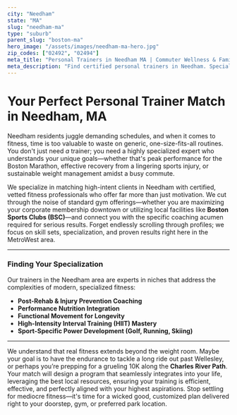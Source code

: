```yaml
---
city: "Needham"
state: "MA"
slug: "needham-ma"
type: "suburb"
parent_slug: "boston-ma"
hero_image: "/assets/images/needham-ma-hero.jpg"
zip_codes: ["02492", "02494"]
meta_title: "Personal Trainers in Needham MA | Commuter Wellness & Family Fitness"
meta_description: "Find certified personal trainers in Needham. Specialized training programs for commuters, stress management, and local fitness centers."
---
```

# Your Perfect Personal Trainer Match in Needham, MA

Needham residents juggle demanding schedules, and when it comes to fitness, time is too valuable to waste on generic, one-size-fits-all routines. You don't just need *a* trainer; you need a highly specialized expert who understands your unique goals—whether that's peak performance for the Boston Marathon, effective recovery from a lingering sports injury, or sustainable weight management amidst a busy commute.

We specialize in matching high-intent clients in Needham with certified, vetted fitness professionals who offer far more than just motivation. We cut through the noise of standard gym offerings—whether you are maximizing your corporate membership downtown or utilizing local facilities like **Boston Sports Clubs (BSC)**—and connect you with the specific coaching acumen required for serious results. Forget endlessly scrolling through profiles; we focus on skill sets, specialization, and proven results right here in the MetroWest area.

***

### Finding Your Specialization

Our trainers in the Needham area are experts in niches that address the complexities of modern, specialized fitness:

*   **Post-Rehab & Injury Prevention Coaching**
*   **Performance Nutrition Integration**
*   **Functional Movement for Longevity**
*   **High-Intensity Interval Training (HIIT) Mastery**
*   **Sport-Specific Power Development (Golf, Running, Skiing)**

***

We understand that real fitness extends beyond the weight room. Maybe your goal is to have the endurance to tackle a long ride out past Wellesley, or perhaps you’re prepping for a grueling 10K along the **Charles River Path**. Your match will design a program that seamlessly integrates into your life, leveraging the best local resources, ensuring your training is efficient, effective, and perfectly aligned with your highest aspirations. Stop settling for mediocre fitness—it's time for a wicked good, customized plan delivered right to your doorstep, gym, or preferred park location.